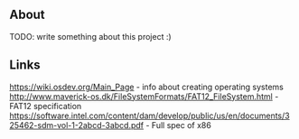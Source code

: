 ## About 
TODO: write something about this project :)

## Links

https://wiki.osdev.org/Main_Page - info about creating operating systems  
http://www.maverick-os.dk/FileSystemFormats/FAT12_FileSystem.html - FAT12 specification  
https://software.intel.com/content/dam/develop/public/us/en/documents/325462-sdm-vol-1-2abcd-3abcd.pdf - Full spec of x86  
